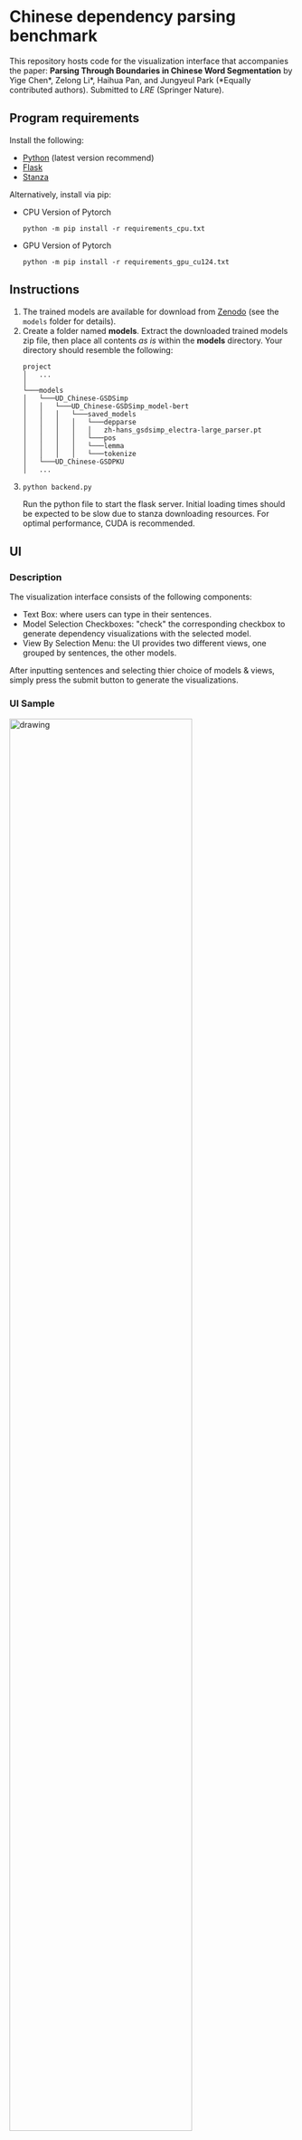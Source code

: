 # Chinese dependency parsing benchmark

This repository hosts code for the visualization interface that accompanies the paper: **Parsing Through Boundaries in Chinese Word Segmentation** by Yige Chen*, Zelong Li*, Haihua Pan, and Jungyeul Park (*Equally contributed authors). Submitted to *LRE* (Springer Nature).

## Program requirements
Install the following:
- [Python](https://www.python.org/) (latest version recommend)
- [Flask](https://flask.palletsprojects.com/en/stable/installation/)
- [Stanza](https://stanfordnlp.github.io/stanza/)

Alternatively, install via pip:
- CPU Version of Pytorch
    ```
    python -m pip install -r requirements_cpu.txt
    ```

- GPU Version of Pytorch
    ```
    python -m pip install -r requirements_gpu_cu124.txt
    ```

## Instructions
1. The trained models are available for download from [Zenodo](https://zenodo.org/records/15096936) (see the `models` folder for details).
2. Create a folder named <b>models</b>. Extract the downloaded trained models zip file, then place all contents <em>as is</em> within the <b>models</b> directory.
   Your directory should resemble the following:
      ```
      project
      │   ...    
      │
      └───models
      │   └───UD_Chinese-GSDSimp
      │   │   └───UD_Chinese-GSDSimp_model-bert
      │   │   │   └───saved_models
      │   │   │   │   └───depparse
      │   │   │   │   │   zh-hans_gsdsimp_electra-large_parser.pt
      │   │   │   │   └───pos
      │   │   │   │   └───lemma
      │   │   │   │   └───tokenize
      │   └───UD_Chinese-GSDPKU
      │   ...
      ```
3.     python backend.py
      Run the python file to start the flask server. Initial loading times should be expected to be slow due to stanza downloading resources.
      For optimal performance, CUDA is recommended.
   
## UI
### Description 
The visualization interface consists of the following components:
- Text Box: where users can type in their sentences.
- Model Selection Checkboxes: "check" the corresponding checkbox to generate dependency visualizations with the selected model.
- View By Selection Menu: the UI provides two different views, one grouped by sentences, the other models.
  
After inputting sentences and selecting thier choice of models & views, simply press the submit button to generate the visualizations.
### UI Sample
<img src="https://github.com/user-attachments/assets/7e40fbe4-e433-4a62-a524-050983abb7d8" alt="drawing" width="80%"/>

## Acknowledgements
This visualization interface generates dependency visualizations with the help of the [brat rapid annotation tool](https://brat.nlplab.org/). Portions of the html page (marked in code) and contents of the <b>/static</b> folder were sourced from the introduction page of the [universal dependencies website](https://universaldependencies.org/introduction.html).


## Data Availability Statement
A live demonstration of the visualization interface is available at [HERE](http://47.80.13.29/).  
The full dataset can be accessed via [Zenodo](https://doi.org/10.5281/zenodo.15287129).  
All derived resources are released under the **Creative Commons Attribution-ShareAlike 4.0 International (CC BY-SA 4.0)** license, consistent with the licensing of the original Universal Dependencies Chinese treebank.  

